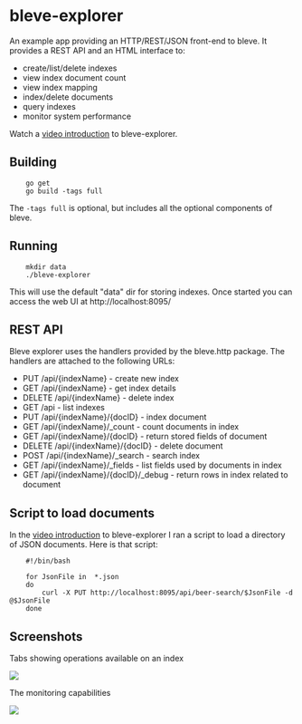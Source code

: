 # bleve-explorer

An example app providing an HTTP/REST/JSON front-end to bleve.  It provides a REST API and an HTML interface to:

* create/list/delete indexes
* view index document count
* view index mapping
* index/delete documents
* query indexes
* monitor system performance

Watch a [video introduction](https://www.youtube.com/watch?v=DfbRTXE5n4Y) to bleve-explorer.

## Building

        go get
        go build -tags full

The ```-tags full``` is optional, but includes all the optional components of bleve.

## Running

		mkdir data
        ./bleve-explorer

This will use the default "data" dir for storing indexes.  Once started you can access the web UI at http://localhost:8095/

## REST API

Bleve explorer uses the handlers provided by the  bleve.http package.  The handlers are attached to the following URLs:

* PUT /api/{indexName} - create new index
* GET /api/{indexName} - get index details
* DELETE /api/{indexName} - delete index
* GET /api - list indexes
* PUT /api/{indexName}/{docID} - index document
* GET /api/{indexName}/_count - count documents in index
* GET /api/{indexName}/{docID} - return stored fields of document
* DELETE /api/{indexName}/{docID} - delete document
* POST /api/{indexName}/_search - search index
* GET /api/{indexName}/_fields - list fields used by documents in index
* GET /api/{indexName}/{docID}/_debug - return rows in index related to document

## Script to load documents

In the [video introduction](https://www.youtube.com/watch?v=DfbRTXE5n4Y) to bleve-explorer I ran a script to load a directory of JSON documents.  Here is that script:

		#!/bin/bash

		for JsonFile in  *.json
		do
			curl -X PUT http://localhost:8095/api/beer-search/$JsonFile -d @$JsonFile
		done

## Screenshots

Tabs showing operations available on an index

![](docs/index.png)

The monitoring capabilities

![](docs/monitor.png)
